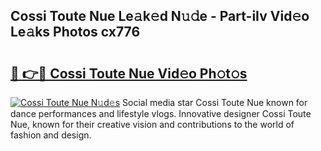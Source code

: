 ## Cossi Toute Nue Le𝚊k𝚎d N𝚞𝚍e - Part-iIv Vid𝚎o Le𝚊ks Photos cx776

# <h2><a href="http://fbasy9z.evod.top/?m=Cossi+Toute+Nue">🔗 👉🔴 Cossi Toute Nue Vid𝚎o Ph𝚘t𝚘s</a></h2>

[![Cossi Toute Nue N𝚞d𝚎s](https://i.imgur.com/8V9OHl7.gif)](http://fbasy9z.evod.top/?m=Cossi+Toute+Nue)
Social media star Cossi Toute Nue known for dance performances and lifestyle vlogs. Innovative designer Cossi Toute Nue, known for their creative vision and contributions to the world of fashion and design. 
